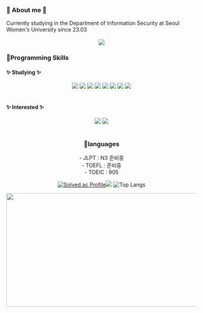 <br>

<h3>🥺 About me 🥺</h3> 
<div>
Currently studying in the Department of Information Security at Seoul Women's University since 23.03
</div>

<br>

<div align="center">
  <!--블로그-->
  <a href="https://vien-coding.tistory.com">
    <img src="https://img.shields.io/badge/tistory-000000?style=for-the-badge&logo=velog&logoColor=white" /></a>
</div>

 

<h3>📍Programming Skills </h3>
<h4>✨ Studying ✨</h4>
<div align= "center">
  <img src="https://img.shields.io/badge/C-A8B9CC?style=for-the-badge&logo=C&logoColor=white">
  <img src="https://img.shields.io/badge/C++-00599C?style=for-the-badge&logo=C%2B%2B&logoColor=white">
  <img src="https://img.shields.io/badge/Linux-FCC624?style=for-the-badge&logo=Linux&logoColor=white">
  <img src="https://img.shields.io/badge/Android-3DDC84?style=for-the-badge&logo=Android&logoColor=white">
  <img src="https://img.shields.io/badge/Java-007396?style=for-the-badge&logo=Java&logoColor=white">
  <img src="https://img.shields.io/badge/Python-3776AB?style=for-the-badge&logo=Python&logoColor=white">
  <img src="https://img.shields.io/badge/HTML5-E34F26?style=for-the-badge&logo=HTML5&logoColor=white">
  <img src="https://img.shields.io/badge/CSS3-1572B6?style=for-the-badge&logo=CSS3&logoColor=white">
</div>

<br>

<h4>✨ Interested ✨</h4>
<div align= "center">
  <img src="https://img.shields.io/badge/React-61DAFB?style=for-the-badge&logo=React&logoColor=white">
  <img src="https://img.shields.io/badge/Swift-F05138?style=for-the-badge&logo=Swift&logoColor=white">
</div>


<br>

<div align="center">
  

<h3>📍languages </h3>
  - JLPT : N3 준비중
   <br>
  - TOEFL : 준비중
  <br>
  - TOEIC : 905


[![Solved.ac Profile](http://mazassumnida.wtf/api/v2/generate_badge?boj=vien)](https://solved.ac/vien/)<img src="http://mazandi.herokuapp.com/api?handle=vien&theme=dark"/>
![Top Langs](https://github-readme-stats.vercel.app/api/top-langs/?username=codenameVien&&hide_progress=true)
</div>



<a href="https://github.com/devxb/gitanimals">
<img
  src="https://render.gitanimals.org/farms/SaltySalt77"
  width="600"
  height="300"
/>
</a>

